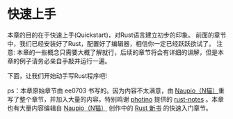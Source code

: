 # 快速上手

本章的目的在于快速上手(Quickstart)，对Rust语言建立初步的印象。
前面的章节中，我们已经安装好了Rust，配置好了编辑器，相信你一定已经跃跃欲试了。
注意: 本章的一些概念只需要大概了解就行，后续的章节将会有详细的讲解，但是本章的例子请务必亲自手敲并运行一遍。

下面，让我们开始动手写Rust程序吧!

ps：本章原始章节由 ee0703 书写的。因为内容不太满意，由 [Naupio（N猫）](https://github.com/Naupio)重写了整个章节，并加入大量的内容。特别鸣谢 [photino](https://github.com/photino) 提供的 [rust-notes](https://github.com/photino/rust-notes) 。本章也有大量内容编辑自 [Naupio（N猫）](https://github.com/Naupio) 创作中的 [Rust 新书](https://github.com/Naupio/IntroductionToRustlangDatabase) 的快速入门章节。

